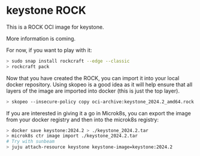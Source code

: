 # keystone ROCK

This is a ROCK OCI image for keystone.

More information is coming.

For now, if you want to play with it:

```bash
> sudo snap install rockcraft --edge --classic
> rockcraft pack
```

Now that you have created the ROCK, you can import it into
your local docker repository. Using skopeo is a good idea as
it will help ensure that all layers of the image are imported
into docker (this is just the top layer).

```bash
> skopeo --insecure-policy copy oci-archive:keystone_2024.2_amd64.rock docker-daemon:keystone:2024.2
```

If you are interested in giving it a go in Microk8s, you can
export the image from your docker registry and then into the
microk8s registry:

```bash
> docker save keystone:2024.2 > ./keystone_2024.2.tar
> microk8s ctr image import ./keystone_2024.2.tar
# Try with sunbeam
> juju attach-resource keystone keystone-image=keystone:2024.2
```
